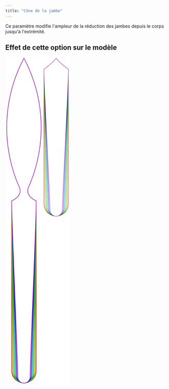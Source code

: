 ```yaml
---
title: "Cône de la jambe"
---
```


Ce paramètre modifie l'ampleur de la réduction des jambes depuis le corps jusqu'à l'extrémité.

## Effet de cette option sur le modèle

![Cette image montre l'effet de cette option en superposant plusieurs variantes qui ont une valeur différente pour cette option](octoplushy_legtaper_sample.svg "Effet de cette option sur le modèle")
